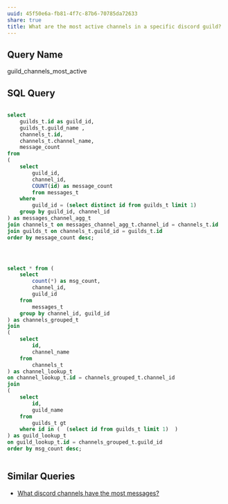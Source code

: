 ```yaml
---
uuid: 45f50e6a-fb81-4f7c-87b6-70785da72633
share: true
title: What are the most active channels in a specific discord guild?
---
```

## Query Name

guild_channels_most_active
## SQL Query

``` SQL

select
	guilds_t.id as guild_id,
	guilds_t.guild_name ,
	channels_t.id,
	channels_t.channel_name,
	message_count
from 
(
	select 
		guild_id,
		channel_id,
		COUNT(id) as message_count
		from messages_t
	where 
		guild_id = (select distinct id from guilds_t limit 1)
	group by guild_id, channel_id
) as messages_channel_agg_t
join channels_t on messages_channel_agg_t.channel_id = channels_t.id
join guilds_t on channels_t.guild_id = guilds_t.id
order by message_count desc;



```

``` sql


select * from ( 
	select 
		count(*) as msg_count,
		channel_id,
		guild_id
	from
		messages_t
	group by channel_id, guild_id
) as channels_grouped_t
join
(
	select
		id,
		channel_name
	from 
		channels_t
) as channel_lookup_t
on channel_lookup_t.id = channels_grouped_t.channel_id
join
(
	select
		id,
		guild_name
	from 
		guilds_t gt 
	where id in (  (select id from guilds_t limit 1)  )
) as guild_lookup_t
on guild_lookup_t.id = channels_grouped_t.guild_id
order by msg_count desc;



```

## Similar Queries

* [What discord channels have the most messages?](/8db17737-329a-485d-9f99-98dce3ec1462)